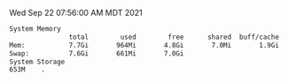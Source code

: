 Wed Sep 22 07:56:00 AM MDT 2021
```bash
System Memory
               total        used        free      shared  buff/cache   available
Mem:           7.7Gi       964Mi       4.8Gi       7.0Mi       1.9Gi       6.4Gi
Swap:          7.6Gi       661Mi       7.0Gi
System Storage
653M	.
```
```bash
